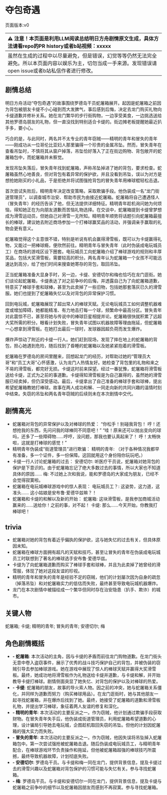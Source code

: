 # 夺包奇遇
页面版本:v0
 

| :warning: 注意！本页面是利用LLM阅读总结明日方舟剧情原文生成，具体方法请看repo的PR history或者b站视频：xxxxx           |
|:----------------------------|
| 虽然在生成的过程中以尽量避免，但是错误，幻觉等等仍然无法完全避免。所以本页面内容以娱乐为主，切勿当成一手来源。发现错误请open issue或者b站私信作者进行修改。|



## 剧情总结
明日方舟活动“夺包奇遇”的故事围绕罗德岛干员蛇屠箱展开。起因是蛇屠箱之前因为背包被朋友卡缇不小心碰到而大发脾气，事后感到后悔，决定去龙门购买礼物向卡缇道歉并修补关系。她在龙门繁华的步行街购物，一边享受美食，一边挑选送给其他罗德岛朋友的礼物，但一直没找到特别适合卡缇的。街边摊老板提醒她最近扒手多，要小心。

巧合的是，与此同时，两名并不太专业的青年窃贼——精明的青年和冒失的青年——刚成功从一位哥伦比亚妇人那里骗得一个珍贵的金属吊坠。然而，冒失青年在查看吊坠时，不慎将其从窗户掉落，吊坠恰好落入了正在街边购物、背包敞开的蛇屠箱包中，而蛇屠箱并未察觉。

发现吊坠失落后，冒失青年找到蛇屠箱，声称吊坠掉进了她的背包，要求检查。蛇屠箱虽然心地善良，但对背包有着异常的保护欲，并且没看到吊坠，误以为对方是想抢她刚买的小礼品，于是拒绝并将试图强抢背包的冒失青年用棒球棍轻松击退。

首次尝试失败后，精明青年决定改变策略，采取欺骗手段。他伪装成一名“龙门街道管理员”，以调查城市治安、帮助市民为由接近蛇屠箱。蛇屠箱将自己遭遇怪人（冒失青年）的经历告诉了他，但无法提供详细特征。精明青年趁机询问她为何烦恼，得知她正在为向朋友道歉而苦恼礼物选择。在交谈中，蛇屠箱提到卡缇曾梦想成为滑雪运动员，但她自己对滑雪一无所知。精明青年顺势将话题引向蛇屠箱最擅长的棒球，建议她去附近商场参加一个打棒球赢奖品的活动，并强调亲手赢取的礼物会更有意义。

蛇屠箱觉得这个主意很不错，特别是听说有机会赢得滑雪板，既可以为卡缇赢得礼物，又能过一把棒球瘾，便欣然前往。精明青年与冒失青年（此时伪装成电玩城员工）在商场的游戏区设下圈套。电玩城员工向蛇屠箱介绍了棒球游戏的规则和丰厚奖品，包括大奖滑雪板，需要较高的积分。两名青年认为蛇屠箱一个女孩不可能迅速达到高分，给了他们时间来搜查她寄存的背包，取回吊坠。

正当蛇屠箱准备大显身手时，另一边，卡缇、安德切尔和梅也恰巧在龙门逛街。她们谈论起蛇屠箱，卡缇表达了对之前争吵的后悔，并透露自己为了向蛇屠箱道歉，特意买了棒球手套和球棒，甚至为此卖掉了一些旧物，包括她那套落灰已久的滑雪服。她们也提到了蛇屠箱失忆以及对背包的异常保护习惯。

回到电玩城，蛇屠箱展现了超出常人的棒球天赋。无论电玩城员工如何调整机器难度或增加障碍，她都能精准、有力地击打每一个球，频繁命中最高分区。冒失青年对此震惊不已，甚至将她与传说中的棒球巨星相提并论。蛇屠箱很快就积累了远超大奖所需的积分。眼看计划失败，冒失青年试图以机器故障等理由拖延，但蛇屠箱一心想拿到滑雪板。在她打出最后一球时，发球器因超负荷而发生爆炸。

爆炸声惊动了附近的卡缇一行人。她们赶到现场，发现了摔在地上的蛇屠箱的背包，担心她遇到危险，随后找到了昏睡的蛇屠箱以及她紧紧抱着的滑雪板。

蛇屠箱在罗德岛的房间里醒来，回想起龙门的经历，对帮助过她的“管理员大哥”和“员工大哥”心怀感激，认为龙门人热情友好。她检查了背包里的礼物和来之不易的滑雪板，都完好无损。卡缇这时前来探望。经过一番犹豫，蛇屠箱将滑雪板送给卡缇，正式为之前的事道歉。卡缇得知滑雪板是为自己赢得的，虽然她的滑雪服已经卖掉，但仍深受感动。最后，卡缇拿出了自己准备的棒球手套和球棒，提出希望蛇屠箱教她打棒球。故事在两人成功和解、一同走向新的共同兴趣的温情时刻中结束。失窃的吊坠和两名青年窃贼的后续则未在本次剧情中交代。
## 剧情高光
-   蛇屠箱对背包的异常保护以及对棒球的热爱：
    “你松手！别碰我背包！
    哼！还想抢我的东西，先问问我的球棒同不同意吧！”
    “哇！原来还可以抛出变向的球吗，还多了一些障碍物......哼哼，没问题，那我也要认真起来了！
    呼！太畅快啦，这就是打棒球的感觉！”
-   精明青年伪装成“街道管理员”进行欺骗：
    精明的青年: （对于各种情况我都早有准备，多一个证件，多一份保障。这回就用这个身份陪你玩玩吧。）
-   卡缇一行人讨论蛇屠箱的过去：
    安德切尔: 听医疗干员说，蛇屠箱对她背包的保护是下意识的。由于蛇屠箱忘记了绝大多数过去的事情，所以大家也不知道具体的原因......
    梅: 不过她上次和我说，能和罗德岛的大家成为朋友，已经不会觉得寂寞啦。
-   蛇屠箱在电玩城棒球游戏中的惊人表现：
    电玩城员工？: 这姿势，这力道，这准头......
    这小姑娘是安布鲁·爱德华兹嘛？！
-   蛇屠箱和卡缇的和解以及新的开始：
    蛇屠箱: 这块滑雪板，是我参加商城活动赢来的......送给你！之前的事，对不起！
    卡缇: 那么......今天开始，你教我打棒球吧！
## trivia
-   蛇屠箱对她的背包有着近乎偏执的保护欲，这与她失忆的过去有关，但具体原因未知。
-   蛇屠箱在棒球方面拥有超凡的天赋和技巧，甚至让冒失的青年在伪装成电玩城员工时联想到了著名的棒球选手安布鲁·爱德华兹。
-   卡缇为了向蛇屠箱道歉而购买了棒球手套和球棒，并且为此卖掉了她曾经的滑雪服，体现了她对这段友谊的珍视。
-   精明的青年和冒失的青年是经验不足的窃贼，他们的计划屡次因为自身的疏忽（掉落吊坠）和对蛇屠箱实力的低估而失败，最终甚至导致电玩城机器爆炸。
-   龙门在本次剧情中被描绘成一个繁华但同时存在治安隐患（扒手、欺诈）的城市。
## 关键人物
蛇屠箱; 卡缇; 精明的青年; 冒失的青年; 安德切尔; 梅
## 角色剧情概括
-   **-   蛇屠箱**: 本次活动的主角，因与卡缇的矛盾而前往龙门购物道歉。在龙门街头无意中卷入盗窃事件，展示了优秀的战斗技巧保护自己的背包，并被伪装的窃贼引导去参加棒球游戏。她在游戏中展现了惊人的棒球天赋并赢得大奖滑雪板。最终，她成功地将滑雪板作为礼物送给卡缇并道歉，与卡缇和解，并开始教导卡缇打棒球。剧情侧面突显了她失忆、对背包的保护以及对棒球的热爱。
-   **-   卡缇**: 蛇屠箱的朋友，故事的导火索人物。因之前的冲突，她与蛇屠箱关系僵化，并同样为道歉而努力（购买棒球用品）。在龙门逛街时，她与其他朋友一起寻找蛇屠箱，并在爆炸后找到了她。最终，她接受了蛇屠箱的道歉和滑雪板礼物，并提出学习棒球，象征着两人友谊的修复和深化。
-   **-   精明的青年**: 本次活动的主要反派之一。作为窃贼，他计划通过欺骗手段获取财物。在冒失青年失手后，他伪装成街道管理员，利用蛇屠箱希望道歉的心理，设计骗局引导她去电玩城，企图趁机取回失窃的吊坠。但他的计划因蛇屠箱的强大实力而失败。
-   **-   冒失的青年**: 本次活动的主要反派之一。作为窃贼，他因失误将吊坠掉入蛇屠箱包中。第一次尝试强抢被蛇屠箱击退。随后伪装成电玩城员工，与精明青年配合，在棒球游戏环节负责操作和拖延，但他被蛇屠箱超强的棒球技巧所震撼，最终导致机器故障，计划彻底失败。
-   **-   安德切尔**: 罗德岛干员。与卡缇和梅一同在龙门，提供背景信息，提及卡缇过去的滑雪兴趣以及蛇屠箱对背包保护的习惯可能与失忆有关。参与寻找蛇屠箱。
-   **-   梅**: 罗德岛干员。与卡缇和安德切尔一同在龙门，提供背景信息，提及卡缇与蛇屠箱之前争吵的细节以及蛇屠箱因朋友而感到不再寂寞。参与寻找蛇屠箱。